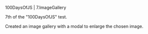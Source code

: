 100DaysOfJS | 7.ImageGallery

7th of the "100DaysOfJS" test.

Created an image gallery with a modal to enlarge the chosen image.
